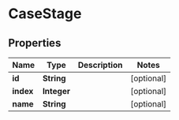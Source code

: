 

# CaseStage


## Properties

| Name | Type | Description | Notes |
|------------ | ------------- | ------------- | -------------|
|**id** | **String** |  |  [optional] |
|**index** | **Integer** |  |  [optional] |
|**name** | **String** |  |  [optional] |



